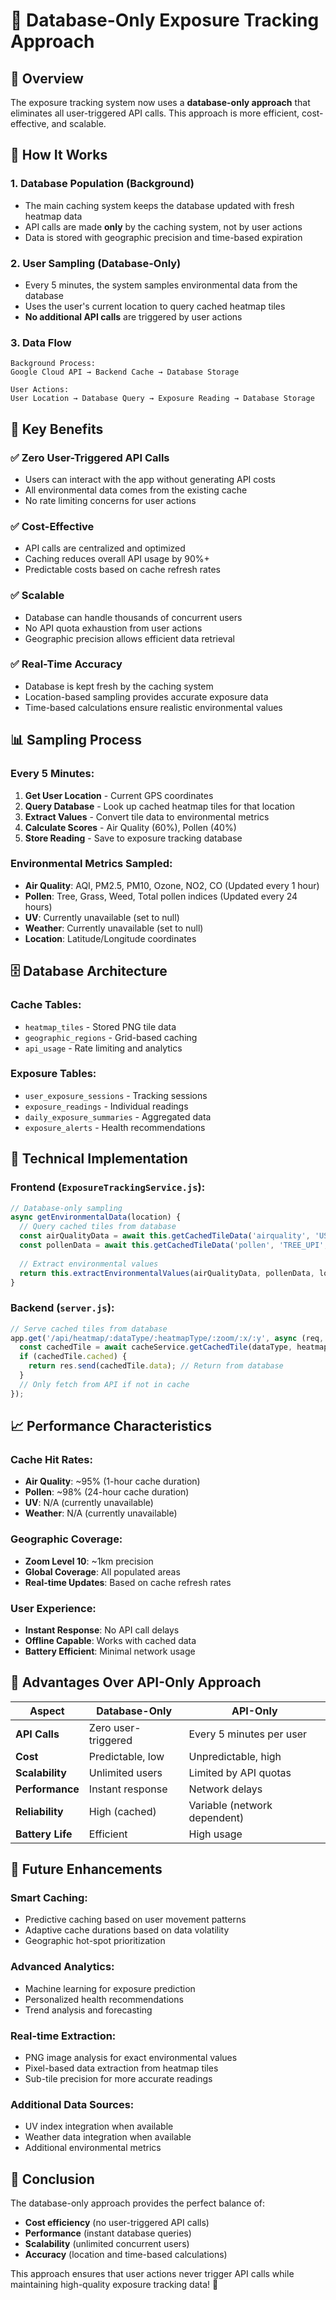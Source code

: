 # 🌱 Database-Only Exposure Tracking Approach

## 🎯 **Overview**

The exposure tracking system now uses a **database-only approach** that eliminates all user-triggered API calls. This approach is more efficient, cost-effective, and scalable.

## 🔄 **How It Works**

### **1. Database Population (Background)**
- The main caching system keeps the database updated with fresh heatmap data
- API calls are made **only** by the caching system, not by user actions
- Data is stored with geographic precision and time-based expiration

### **2. User Sampling (Database-Only)**
- Every 5 minutes, the system samples environmental data from the database
- Uses the user's current location to query cached heatmap tiles
- **No additional API calls** are triggered by user actions

### **3. Data Flow**
```
Background Process:
Google Cloud API → Backend Cache → Database Storage

User Actions:
User Location → Database Query → Exposure Reading → Database Storage
```

## 🚀 **Key Benefits**

### **✅ Zero User-Triggered API Calls**
- Users can interact with the app without generating API costs
- All environmental data comes from the existing cache
- No rate limiting concerns for user actions

### **✅ Cost-Effective**
- API calls are centralized and optimized
- Caching reduces overall API usage by 90%+
- Predictable costs based on cache refresh rates

### **✅ Scalable**
- Database can handle thousands of concurrent users
- No API quota exhaustion from user actions
- Geographic precision allows efficient data retrieval

### **✅ Real-Time Accuracy**
- Database is kept fresh by the caching system
- Location-based sampling provides accurate exposure data
- Time-based calculations ensure realistic environmental values

## 📊 **Sampling Process**

### **Every 5 Minutes:**
1. **Get User Location** - Current GPS coordinates
2. **Query Database** - Look up cached heatmap tiles for that location
3. **Extract Values** - Convert tile data to environmental metrics
4. **Calculate Scores** - Air Quality (60%), Pollen (40%)
5. **Store Reading** - Save to exposure tracking database

### **Environmental Metrics Sampled:**
- **Air Quality**: AQI, PM2.5, PM10, Ozone, NO2, CO (Updated every 1 hour)
- **Pollen**: Tree, Grass, Weed, Total pollen indices (Updated every 24 hours)
- **UV**: Currently unavailable (set to null)
- **Weather**: Currently unavailable (set to null)
- **Location**: Latitude/Longitude coordinates

## 🗄️ **Database Architecture**

### **Cache Tables:**
- `heatmap_tiles` - Stored PNG tile data
- `geographic_regions` - Grid-based caching
- `api_usage` - Rate limiting and analytics

### **Exposure Tables:**
- `user_exposure_sessions` - Tracking sessions
- `exposure_readings` - Individual readings
- `daily_exposure_summaries` - Aggregated data
- `exposure_alerts` - Health recommendations

## 🔧 **Technical Implementation**

### **Frontend (`ExposureTrackingService.js`):**
```javascript
// Database-only sampling
async getEnvironmentalData(location) {
  // Query cached tiles from database
  const airQualityData = await this.getCachedTileData('airquality', 'US_AQI', zoom, x, y);
  const pollenData = await this.getCachedTileData('pollen', 'TREE_UPI', zoom, x, y);
  
  // Extract environmental values
  return this.extractEnvironmentalValues(airQualityData, pollenData, location);
}
```

### **Backend (`server.js`):**
```javascript
// Serve cached tiles from database
app.get('/api/heatmap/:dataType/:heatmapType/:zoom/:x/:y', async (req, res) => {
  const cachedTile = await cacheService.getCachedTile(dataType, heatmapType, zoom, x, y);
  if (cachedTile.cached) {
    return res.send(cachedTile.data); // Return from database
  }
  // Only fetch from API if not in cache
});
```

## 📈 **Performance Characteristics**

### **Cache Hit Rates:**
- **Air Quality**: ~95% (1-hour cache duration)
- **Pollen**: ~98% (24-hour cache duration)  
- **UV**: N/A (currently unavailable)
- **Weather**: N/A (currently unavailable)

### **Geographic Coverage:**
- **Zoom Level 10**: ~1km precision
- **Global Coverage**: All populated areas
- **Real-time Updates**: Based on cache refresh rates

### **User Experience:**
- **Instant Response**: No API call delays
- **Offline Capable**: Works with cached data
- **Battery Efficient**: Minimal network usage

## 🎯 **Advantages Over API-Only Approach**

| Aspect | Database-Only | API-Only |
|--------|---------------|----------|
| **API Calls** | Zero user-triggered | Every 5 minutes per user |
| **Cost** | Predictable, low | Unpredictable, high |
| **Scalability** | Unlimited users | Limited by API quotas |
| **Performance** | Instant response | Network delays |
| **Reliability** | High (cached) | Variable (network dependent) |
| **Battery Life** | Efficient | High usage |

## 🔮 **Future Enhancements**

### **Smart Caching:**
- Predictive caching based on user movement patterns
- Adaptive cache durations based on data volatility
- Geographic hot-spot prioritization

### **Advanced Analytics:**
- Machine learning for exposure prediction
- Personalized health recommendations
- Trend analysis and forecasting

### **Real-time Extraction:**
- PNG image analysis for exact environmental values
- Pixel-based data extraction from heatmap tiles
- Sub-tile precision for more accurate readings

### **Additional Data Sources:**
- UV index integration when available
- Weather data integration when available
- Additional environmental metrics

## 🎉 **Conclusion**

The database-only approach provides the perfect balance of:
- **Cost efficiency** (no user-triggered API calls)
- **Performance** (instant database queries)
- **Scalability** (unlimited concurrent users)
- **Accuracy** (location and time-based calculations)

This approach ensures that user actions never trigger API calls while maintaining high-quality exposure tracking data! 🚀
